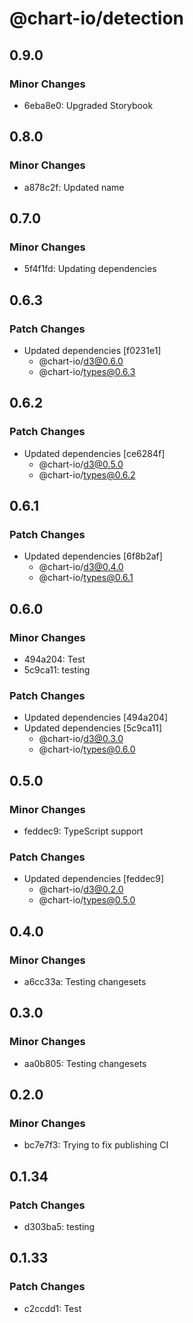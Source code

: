 # @chart-io/detection

## 0.9.0

### Minor Changes

- 6eba8e0: Upgraded Storybook

## 0.8.0

### Minor Changes

- a878c2f: Updated name

## 0.7.0

### Minor Changes

- 5f4f1fd: Updating dependencies

## 0.6.3

### Patch Changes

- Updated dependencies [f0231e1]
  - @chart-io/d3@0.6.0
  - @chart-io/types@0.6.3

## 0.6.2

### Patch Changes

- Updated dependencies [ce6284f]
  - @chart-io/d3@0.5.0
  - @chart-io/types@0.6.2

## 0.6.1

### Patch Changes

- Updated dependencies [6f8b2af]
  - @chart-io/d3@0.4.0
  - @chart-io/types@0.6.1

## 0.6.0

### Minor Changes

- 494a204: Test
- 5c9ca11: testing

### Patch Changes

- Updated dependencies [494a204]
- Updated dependencies [5c9ca11]
  - @chart-io/d3@0.3.0
  - @chart-io/types@0.6.0

## 0.5.0

### Minor Changes

- feddec9: TypeScript support

### Patch Changes

- Updated dependencies [feddec9]
  - @chart-io/d3@0.2.0
  - @chart-io/types@0.5.0

## 0.4.0

### Minor Changes

- a6cc33a: Testing changesets

## 0.3.0

### Minor Changes

- aa0b805: Testing changesets

## 0.2.0

### Minor Changes

- bc7e7f3: Trying to fix publishing CI

## 0.1.34

### Patch Changes

- d303ba5: testing

## 0.1.33

### Patch Changes

- c2ccdd1: Test
